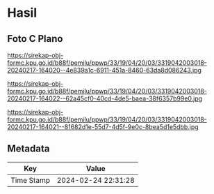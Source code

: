 # Hasil

## Foto C Plano

https://sirekap-obj-formc.kpu.go.id/b88f/pemilu/ppwp/33/19/04/20/03/3319042003018-20240217-164020--4e839a1c-6911-451a-8460-63da8d086243.jpg

https://sirekap-obj-formc.kpu.go.id/b88f/pemilu/ppwp/33/19/04/20/03/3319042003018-20240217-164022--62a45cf0-40cd-4de5-baea-38f6357b99e0.jpg

https://sirekap-obj-formc.kpu.go.id/b88f/pemilu/ppwp/33/19/04/20/03/3319042003018-20240217-164021--81682d1e-55d7-4d5f-9e0c-8bea5d1e5dbb.jpg


## Metadata

| Key        | Value               |
| ---------- | ------------------- |
| Time Stamp | 2024-02-24 22:31:28 |



